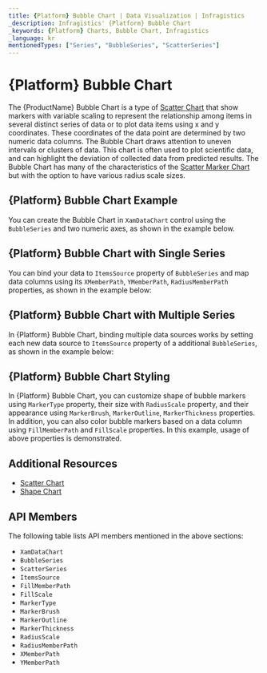 ```yaml
---
title: {Platform} Bubble Chart | Data Visualization | Infragistics
_description: Infragistics' {Platform} Bubble Chart
_keywords: {Platform} Charts, Bubble Chart, Infragistics
_language: kr
mentionedTypes: ["Series", "BubbleSeries", "ScatterSeries"]
---
```

# {Platform} Bubble Chart

The {ProductName} Bubble Chart is a type of [Scatter Chart](scatter-chart.md) that show markers with variable scaling to represent the relationship among items in several distinct series of data or to plot data items using x and y coordinates. These coordinates of the data point are determined by two numeric data columns. The Bubble Chart draws attention to uneven intervals or clusters of data. This chart is often used to plot scientific data, and can highlight the deviation of collected data from predicted results. The Bubble Chart has many of the characteristics of the [Scatter Marker Chart](scatter-chart.md#{Platform}-scatter-marker-chart) but with the option to have various radius scale sizes.

## {Platform} Bubble Chart Example

You can create the Bubble Chart in `XamDataChart` control using the `BubbleSeries` and two numeric axes, as shown in the example below.

<code-view style="height: 600px"
           data-demos-base-url="{environment:dvDemosBaseUrl}"
           iframe-src="{environment:dvDemosBaseUrl}/charts/data-chart-scatter-bubble-chart-multiple-sources"
           github-src="charts/data-chart/scatter-bubble-chart-multiple-sources"
           alt="{Platform} Bubble Chart Example" >
</code-view>

<div class="divider--half"></div>

## {Platform} Bubble Chart with Single Series

You can bind your data to `ItemsSource` property of `BubbleSeries` and map data columns using its `XMemberPath`, `YMemberPath`, `RadiusMemberPath` properties, as shown in the example below:

<code-view style="height: 600px"
           data-demos-base-url="{environment:dvDemosBaseUrl}"
           iframe-src="{environment:dvDemosBaseUrl}/charts/data-chart-scatter-bubble-chart-single-source"
           github-src="charts/data-chart/scatter-bubble-chart-single-source"
           alt="{Platform} Bubble Chart with Single Series" >
</code-view>

<div class="divider--half"></div>

## {Platform} Bubble Chart with Multiple Series

In {Platform} Bubble Chart, binding multiple data sources works by setting each new data source to `ItemsSource` property of a additional `BubbleSeries`, as shown in the example below:

<code-view style="height: 600px"
           data-demos-base-url="{environment:dvDemosBaseUrl}"
           iframe-src="{environment:dvDemosBaseUrl}/charts/data-chart-scatter-bubble-chart-multiple-sources"
           github-src="charts/data-chart/scatter-bubble-chart-multiple-sources"
           alt="{Platform} Bubble Chart with Multiple Series" >
</code-view>

<div class="divider--half"></div>

## {Platform} Bubble Chart Styling

In {Platform} Bubble Chart, you can customize shape of bubble markers using `MarkerType` property, their size with `RadiusScale` property, and their appearance using `MarkerBrush`, `MarkerOutline`, `MarkerThickness` properties. In addition, you can also color bubble markers based on a data column using `FillMemberPath` and `FillScale` properties. In this example, usage of above properties is demonstrated.

<code-view style="height: 600px"
           data-demos-base-url="{environment:dvDemosBaseUrl}"
           iframe-src="{environment:dvDemosBaseUrl}/charts/data-chart-scatter-bubble-chart-styling"
           github-src="charts/data-chart/scatter-bubble-chart-styling"
           alt="{Platform} Bubble Chart Styling" >
</code-view>

<div class="divider--half"></div>

## Additional Resources

- [Scatter Chart](scatter-chart.md)
- [Shape Chart](shape-chart.md)


## API Members

The following table lists API members mentioned in the above sections:

- `XamDataChart`
- `BubbleSeries`
- `ScatterSeries`
- `ItemsSource`
- `FillMemberPath`
- `FillScale`
- `MarkerType`
- `MarkerBrush`
- `MarkerOutline`
- `MarkerThickness`
- `RadiusScale`
- `RadiusMemberPath`
- `XMemberPath`
- `YMemberPath`
